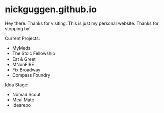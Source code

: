 # nickguggen.github.io
Hey there. Thanks for visiting. This is just my personal website. Thanks for stopping by!

Current Projects:
- MyMeds
- The Stoic Fellowship
- Eat & Greet
- MNonFIRE
- Fix Broadway
- Compass Foundry

Idea Stage:
- Nomad Scout
- Meal Mate
- Idearepo
